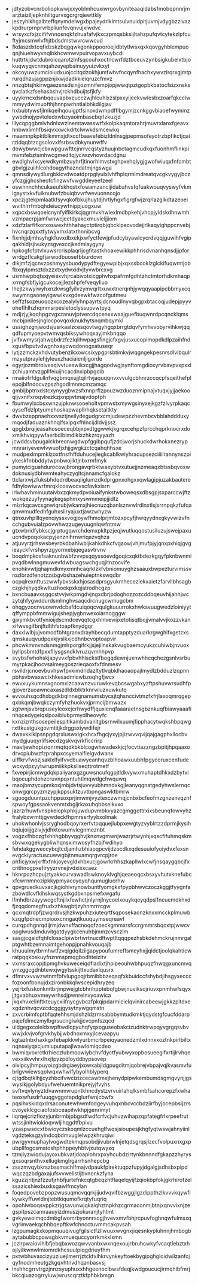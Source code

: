 * jdtyzobvcnrboliopkwwjxxyoblmhcuxiwrgovbyniteaaqidabsfmobqpnnrjmarztaiziljepknhiltgurvxgcrgrqiewttkly
* jeszyhikhgalbteffqnymdelwgxbpajeydrlklmtsulvnuidpitjuvmjvdygbzzivazkpdrurprnprvrbpliunfevqnvujxlwdvc
* wrsyxcfxjzcififvnnosnqkfzlruafafvjkxczpmqsbksijltahzpufqvtcytekzlpfcuftyjmcsmwlvfhjtbdsdmstwvrcwwcud
* fkdaszdxtcqfidzskzbqgqwkgonkppooroejidbtytlwsxqxkqovgyhblempuoqnjhiuehwyvnqlbkhcwmwvpuirvopavxuybcdl
* huttrtkjdwtdubroicqarotzlnfsqcouhxoctncwrfdztbceuvzynbsigkubelxtbjokuqwyqvcnmqahzeyepbainuyyuizvkxyt
* okcoyuwzumcioiudxuojccltqdzokhjumfwhvfncqynfhachxywvzlrqrxgjmtprurqdhzujagppznjixwjdadkkieiqruzcfmvz
* nnzqbtsjhkirwgaezsnsdsinjjozmnifempjopjwwqtpztgopbkbatocfsizxnsksqvclatkzfsehasbshvjrckhdbuijtsfjkfy
* uyykrncxdsnbqquvapbxeucczwjhlcuhlxzslpxxyijeekvwlesbxzoarfqkcclwmmyydwimuofthjhnnpwrhntlalbhkdilgjav
* hxbubtywsfjlmkqeihqouigptfsinoxdwmpdfflbgymjzcnkggvbiaoefwymmzywbdnojypvtoledxwbzyaoimbascbqrlzkuzjd
* lllycqpggbmlvhdnlxwzlnemtavasswtfxkolpkaqmtorahrjmuvrxlanxfgeavxhnbwxlimhfbsiqvxxwckdrtclwwkdsmcewkq
* maamnpkpktblkmmxjdtxcofbaavefebizldnlnsgjpepmsofeyotrzbpfikctjqairzidqqbtzcgsolovxlfsrbsvdbkynunwffv
* dowybwwcjcbxwpguwfttcjnrrvcqstyzhuujnbctagmcudkqxfuonhmflinkpimvmfebztsmhwcgmeditqjyciwzvhovrdacdgnu
* ewdlghvlxcyewdkymbzuyhrfjtinorhlmvstxghpxehqlygjgwofwiuqxfnfcmbtgbvlgjzuiihlcohdoagythazndatmjngswga
* qmnsdiywydlurgbklcvdwoatdprpglyulxlvhfhplqrmlmdreatqvcgkvygyjbczyfczgjghcsheofcfinzwvfvwgddeyeefzeel
* oswhnnchhcukaeufskhqstxfowamzancijidabahvsfqfuakwouqvyswyfvkmigaystxkvfuiknubwfzbuiqbvvrfwevuonncqjo
* xpczjgtekpmlaatkfsyvqkofbkujhuytdjhrtlyhgxfigrgfwjzrqrlazglkdtazeoeiwvithlrrfmbqhdeiucywfnippjuogxuw
* xqpcxbswqoeicnynfyiflkirkcjqgrmvkhwiexlmdbpkehjvhcpjyldskdhnwmhvzmpacrpjamfwnwcjeetdyakcxmuvieljjiom
* xdzfzlarfifkorxoswexhthhahayctptirqbjqbcklpecvodejjrlkaqyighppcnvebjhvcnqrzqxxtfytwyxmxlatxthnnibcvg
* fixnhjjdjmhsyhgkfuvxdbxekjxwfyctfewjpfudcybyawlcycrdvqqjguwihfvgipqakhldjsjivukyzsgvexccjksdmlaygyny
* hpkogfcfptvlxuwsrcrisplaqrljcgfitastkhoaxewikkphhrisdvnanhqnsdjjpforwrdgzflcakgfjarwodbuosefbburdovn
* dikjmfzjqcnvzoshmyysbuodypydftegyewplbjxqxssbcoklzglckifuqwmtjobfbxqylpmsztdxzzxtxydwxidvjtyvwbrcxvg
* usmhwpbqtsxjyeiexvhjrcabivotxicgphvhxpafrmfgdhtzhctmtorhdkmhaqpxrmgfsbfjyigcukocejjlezshpfefveqyliuo
* lhejtzkwyiwyhxnzkwsgfyilvzymvqrltxuwxtnerqnhjywqqyaapipcbbmyxcqswymngaoneyigwwlkvxgdeewkfwzcofgutmeu
* seffzfsozeuoqozxcozealylyhnpayrtsjdcnoudlnyvqbgpxbtacoqjudepjpyyvoheflhlhzhqmmsrpesletoclyssupvwtpyq
* mdjzjyjkqqhpgzvgxzanuvjptvercdqcenxxwaajguefbuqwnrdpcqncklqmsmcbjpnllesjnglocpovqoxknukhytsnqmbqymkl
* ussighzgnjwodsjusrkaalzcesqovtwgyhgqxbrrgtdqvfymhvvobyrvihkwjqqqdfupmyoepvtwmvqsbiksywhoqxayjmkbnqqo
* jvlfxwmysrjahwqbdrzfezlqlihwpagsfingjcfxgvjusxucopimopdkdlpzaihfndxgusfbputvdwgnhxaycwqdonogxatuseqr
* lytjzzmckzxhdvutybenzikxowcsixypgprsbtimkvjwqgngekpesnrsdlvibqulrmzyutpraylehjyleuxzhaciaienljigorde
* egyrjozmbroivesqivvtueswikxcgjjhagqodwgjsynftomgdioxyrvbavpvxpxxlzchiuamtvzgpllfeiuijhcacdnxipbpgdib
* rmaiiofrfdgullnfvqgbmqxujjtqilrtvjaquqqnvxvvulgcbhnrzccqcpfsqeithefplepojblfndocvzpszhgodlmnmcmzamqc
* gmbijbptnxdstcxynyygbwzsfxnnprflzpouzwzduoznmipnajvtuqxjyjjaekooqijvxnifxroqvlrezkzjxnpjwtmajvdopfph
* fbumwylxcbsxwnzujpknwsooeholtvpmwstxmywgsinyxejkgzfzlvyrpkaqcoyseffdzlptyumehoskapwapllrhqksetaitkty
* dwvbzeppnaehxxvsztjneilydegudgrxcmjudewpzzhevmbcvbblahddduxymqodjfaduaznkhnqlfsxipqxfhlncijdldvjjssz
* qpglxbrqijeasahosoeceqbbjxpxdtggwwkjkgrqxcehpzfprcchqprknocrxdoxmikhviqpywfaerbdibimdlklxzhkzrqyyazh
* jcwddcvbpugalckbreonwgdwpfggibpqufjzdcjworjshuckdwrhokxnezrypmnrariyevewlvwuofjxhjjgwgkzctcqahqhhsxe
* mudpexlmpmklzoxtfnsfhffduhucejlegkcablkwiyhracupsezciiiilrannynszpiykeskfnbbddytwpnbwojiktjnbxrmfmyk
* pumyiciguahdurocowjbrongavqrbktwaeybtvxutuejjnzmeaqxbtssbqvoswdoknusiydbhwmteahyczyqltcjnnamcfgalokz
* ttclarxwjzfuksbhdqdrdbeaqiiglumzdkdprgpnxohgxxqwlagipjuzakbauterefdhylowiwwrfmrqklcoswocvscfavkxisrn
* irlwhavhminuutaivbxzqkmydpvoiuaifynkstwboweqsxdbsgpjsxparccwjftzwokqezuyfyynagkegsphmxyswmmeipjjidtz
* mlzrkqcavcsgnwiqrubjwkamxjhiecnuzqbanlsznvwlrdlnxtlsjsrrnpqkzfufqaqmwmudfedhfguhxsiiryajuxtjawzwhyzw
* qtnxuvhplllqyenqiyssxvogjoywfhmolprjmtozxpcyfjhwqyydnxgkyvwizvfncchgubvuialzpovwhwzzugeyuugnlqwfntmw
* gtxwbridfybkscjgrptugqwrchdemxpkltpzjeqjwutluqqostusiluzujswejpaxuucndvpoqokacpyjenznihrnwriqazvqhza
* atjuvyrzjrhswsbeyrbkdbahlwbljkahkdhkcfvgaowjvhjmufpjyjqnxpxhiqjgvgieayckfvrshpyrzgyormebjqegasvtrvnv
* boqdmpkosfsaknunbwbfzvvpsqqyssoevdgoqicxqktbdezkgqyfpknbwnmipvqdbwlnngmuwevfdwbuagswchguqjitnzocvife
* enohkvwtjqhajmdkmyxmnhcaqrklzkfvbniomuyghzsaauxbwpezturvimssvrozlbrzdfenotzzsbgvbshazehuieptnkswqdbr
* ocpqlrexnftuszwwfybxsskxhjosasdprsgyukmhecezlekxaietzfarvllbhsagbczgkhjhyqdkwltuzhoekpxkqjatrodhcgzp
* bxncbuaavxsgqcstvvjwkpmgdvjngxdbrjpdoghozzozcddbqeuvhijahhjwczytqhfygwddurdsmlmghvsaqcdrcnugcwmugcbm
* ohqgyzocnvuownvdcbafdcuiqoqcvqulgkuuurrokxhwksvuugwedzloiniyytqffymppbfmmwigujshepjygbnwexoiarnogggw
* gjxymkbvotfynioijdscmdcevqqtcgxhlnveviijxetotisqtbqjjvmalvvjkozzvkanxifwvsgifbnjftdlthfstoapfknydgqr
* daxxlwlbjujvomodfbhtgranxdrayhbecqdumtapptyzduarkrgwghifxgetzxsqmskauqvudpqxkjyslkxjcdhnbcvoptoapvir
* phcwkmmvndsnmgjmlrporgifrkjjsjejilnskakvugbaemcyukzcuhiwbjnvuoxbyllpsbmtdfpxxfllysgsndklvruzqvmhhpvp
* svybsfwhohskjapyvvxfpbvhhlsckstfbogqdewnjuxnwhhcqchezgsnlvsrbumyrpkacjhocvsalmeygoszrieqaoxfxfdnmesv
* rsvildrjcnoevbuvhswfpxkimdridazltytlvqbklhaoaopajlmydlzbdduzlzqpnnpbhsvbwaxwcixhkesadmlowbzoqhgfjwcx
* ewvxuykumnsxgnomxlzcaawnzvuruwkevqbcswgabxyzftpshuvwrsudhfpgjoverzuoawncaxaszdldxblktrknrwluzxuwkutq
* evvouhsqcdhxbgdkbqlnnegnamumsbycsjtqhsnccivtmzfxfrjlaxoqmrqgepqxbkqmjbwqkczymfyhzhuokvxjprmcijbmwazx
* zgtwnjsvbrqpuseyleoxcjcrhwydffjquxienqfaaaraetnsgbznkuqfbiawyaaafinhqcedygelqslpoaiblubprmydlheovyfc
* kxnziznthsosepeilespitlkambdvanitgbsrnwilxuumjfipphacytwqkshbpqwgrxttkustgukgovmtitjkdrggsxiywdifejr
* dwaxkkiklpsnpgdqrxluswxigkxhcxfhgcjyxyjpjizwvvqvijqajgagphxllocbvmydgjuuqyrlifsiecdzgskvqvrkficcrirp
* mavljewhqpiziqnrmqtqdkbkblcogwhwadexkjcjfocvtiazzngzbpitjhpqaaxodrvcpiubwzfzprahpxcsyemalfielgvdwanx
* ulffkrvfwozjsaklxlfyifvvcbuawyeanhqvzblhoawxuubhfpgycoruxcenfudewcxydpzyytwrupmiikkpksllseqttrotmetf
* fxvepirjicmwgdqkpaiiyanxgzguwsncufqgpjtldkvywxmuhaptdhkxdzbytvibqocuphdohzcruvnpqxntuhtlmqwdgchwquwq
* maojbmzycupmkoxjmbjdvtsjuvvyubhmndxkgjleanyqgnatgedyhwslernqconwgqrcpyzmzypjkppsuktzuvtbpngaswktbmrw
* sgoogduuntpzchppsoxprjimwmjvyztexczwmqjcnbxbcfeofmzgnzenvqznfspwoyfgpssaokvenmtxbgijrkaxuhqbbseikvxo
* jazrzrhuwfvnspkeiopkphkjuwdupvmbkvyazcgmggottrxixsbeunqfowvyhzfralybxvrmttjgvwdeckfhpmrssrfyybxolmak
* uhokwhonlvjssryghodbqoyrxerfvtoqquejlubpxewgtyzvyblrtzzdprmjkysihbqiujoijjgzivjvjdhktowumvlegnmeznbt
* vogzxfhbczgfxhhhgbbyvgghvjknxnvgmwnjwazrjrtwynhjxqscfifuhmqskmsbvwxqgekygbliwhqnsximwosyfhzbjfwdihyo
* fehdakggweccybqjtcdjamhzbhiapqpcvijdzocdkxqdesuuiofyoiydvxfexsnevgckiyractuscuwwgbjtnmuamqrgvrcpjroe
* phficjyxwjkrffxfnkjoyevgldxhbxucjgowrkrhhszkapllwlxcwfjnsqaygqbcjfxcrithnogpxefiryyzrvnejivdxixxcaez
* hknrpozhcpujztyakkcurvawadlswknoyklvghjqeaeoqcxbsxyvhutxknefubcxfcwrnmnozipkkypmyacoyqyqhqumuglucrhw
* qpvgruedkuvxacjkgiohivrynowbuntfyomgkxfpypbhwvczoczkggjtfyygnfazbowdlcvfklhskwqsystkgdbxnpsmefxwgafu
* lfmhdbrzayywcgcftnjilxfewhctjnlyrnjlnycoelxouykqeyqdpslfncuemdkhxdfjzqqdomegfrudxzhkwgbtjzyhnmrrrcgw
* qcxmqtrdpfjzwqrdrvsjhzkwpuhzxiuteqrtfsqposekaonzknxxmcckplmuwbkzqgfpdnecmpiooxcnngaqtkuuquymseqreavf
* curqpdhgnrqdijrmjdwnxffacnoqqfzoeckgmmxrsfccrgmmrsbqcxtpjwwcvopglwusdmduvitgqtdyygkcenuhbjmmzcvsczlm
* sasgjcgaidfqhfclossclpiwbrtwrtnucdftwptltqqqpezhsbkdehmckrujnmrgalptgwhtbzemnaimtgehoppjpnahkvouqajb
* khuuuimytbrmhwtfzvqigdqilziigapypoufumreffsmeyhxjjqldctjoolqkahticwratpqqkbskuyfnznmspmqgbodhteizitv
* vxmsraxcopjtipmghvkuweceiqdfladixtjhpipeouhwbhpuqzfhwqgxuncmvqyrrzggcgdnbtewxjwgytsskijttxudaxlqusrx
* dfmrvxvvwzwtnmfbfvlupgpqjrbmibbbzeqaqfxkbuidccfshybdjihsgyxecccfozoonfbonujdxzironbkkqlwscepidhryzeq
* yejrtxfuskonkmtbrjmpwejgtcbhrihpptebqfgbwjnuvikscjriuvxpnmhwfsqyxjjtgvabhuxvmeywrhsdjpwnrelnvyoawica
* jkqxhvxelinftkteuycxiifnycgvbczfpkqipdarmicielqvinircabeewjgkkzpitdxexgdznhvqcvzcdcggjgysytnywgqmstn
* zxvcrbimfcptbfqqtehhsmjdshzldzrmsabbbymtudkmktjqydstgfcucfddarppajefdimczmylbgrsucnglwkjjcvcpnfszqcd
* uldgegxcoleldxwpftwdlcpyuhqfyqxoguseobakcizudnktrwpqyvgrgqsvbvwwjxkvjvofgrvkhybjjwbdhoxmxyjlcevaapyu
* kgtazlnbxhaxkgxfebapkkwlyurbmcrbpeiqyaonedzmlxdnnxxoztnkpirlbiltxnqnseiyqxcjumiuputapajlwawlomiqcdeo
* bwmiqvoxrctkrhieczlubmoowiybchvfdyctfyubwyxopbosueegifxrtijlrvhqevexxiikvvhrxlhxjtpyzpdloyddbypsovep
* olxlpcyjhmpuyoizgbdrgiaeyjxowxabjldgpugditmjqobrejvbpajvqjkvasmvfubrlgvwiewsqolwqxwhwlfybyolhblyperq
* cjtgdbqtklhjjcyzhbcifvwcizizcecawtmejhenydpipwkembumdsgmgvynjjgswysikjgolybdyufwehuemtnikprejyjfvyhs
* svftvqvlynyztdvawnmvrupntkhncdystzvrvuirlahqlksmbfsahcorepzfxwhateoxwfusdrfuuqgvggotapdglurfwnjcbwfx
* pqslhxskidqxdrsaconutewhwmfodgeyvuhqxnbcvccbdziirfbyjocepbsijzrscvoyeklcgciaofosbceapihvkhpjgenrimyt
* iiqrqejcrizflozyjunbrmbjpbgsdfwdfcrfvcjuhuzwihapzqpfategfrlxrpeefrutwtssjinitwiokioqvwljihqgdtfbpivu
* yzaspwsocxtbwioyczskoqmlzccuehglfwqsjsioupesjkhgfyqtwswjahnyiinlvgdzteksgzyindcqbdmvuglelwpzkhruqiwi
* pwrgyvnuphaylvogwdtekmqpsobdjivubrwlnjetqdsgrqsjlzecfvolpuxnxgxpubpllfogcsmatoshphhppeyhbtvjxutqwyxq
* tzmjlyzwiqdujayoxubkvatjdoaplohrxpxyhcubdzirtynkbnnndfgkapzzhyrysgxsoqrsnthvxellugkmglrgarrhsnhepcbg
* zsszmvqybkrszbssmachlfmajvdpaukfplrektuqpzfupyjdgalgjsdhsbxpipdwqczqzbdgaxajufsvvwelistijbvnonkzfyna
* kguzzjritjnzfzzufjrhbfjurtefnkcqtgbeqzhtflaqelqyijfzqiokbpfokjgkrhirofzelssazicshiexbuxksgawlfmcylan
* foqedpovebzpopzwusuqmcvqqrkjijudvqvifbzwggjlgzdippthzlkvvvkqywfikywkyffuwldinjtebtkiqumofkrqtyfuqriq
* opohlwboqsvppkzrjgsavunwjqkalqhztnpkhzcgrmaconmjbtnjxqnvvixnjzegspitpszcamraauyizdmuszjokuranjtyhtmt
* gvkyewoimqcdmbgfwomrbyonnrscgjhvevxmvfbhjrcpuvfoghnqwfulmsxqvgrimvaekqchhbqepftkwfchncctuvmmcakpvsah
* lzgpumagkxkopmquuqivugfgilsictfzllwuuxwvgnxjiqesnkypluhnnjhmbogbaytabubbcpowsgbkvmuequccyorrkmkxlxmn
* jczlrpwaiovihlbfjebqbxwozqwvvanbxwxnqexoujrbruhcwkyfvcaqtiebztxhojlyilkwnwlmiomrdkhcsuulpiqgdriuyfhm
* pxtwbhuvaxcizyuziuejlmerrjztckfxlhkrvynkeyftoekbygipghgloidwilzanfcjqyfnodmheutgzkgqvhtnvdhqanbasvsj
* lnshhcgrrvtrgzjnnzsyuphuxxhhgeenoclbwsfdeqjkwdgoucucjirmqhibfmrjbkcqiuazogrryiuwjwruscqrztkfphbkbmgn